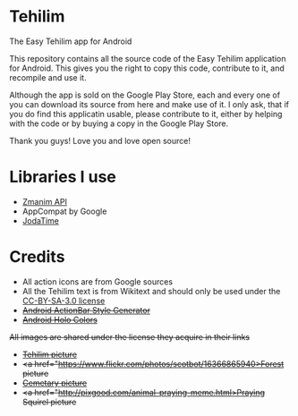 Tehilim
=======

The Easy Tehilim app for Android

This repository contains all the source code of the Easy Tehilim application for Android.
This gives you the right to copy this code, contribute to it, and recompile and use it.

Although the app is sold on the Google Play Store, each and every one of you can download its source from here and make use of it.
I only ask, that if you do find this applicatin usable, please contribute to it, either by helping with the code or by buying a copy in the Google Play Store.

Thank you guys! Love you and love open source!


Libraries I use
=======
* <a href="http://www.kosherjava.com/zmanim-project/">Zmanim API</a>
* AppCompat by Google
* <a href="https://github.com/JodaOrg/joda-time">JodaTime</a>


Credits
=======
* All action icons are from Google sources
* All the Tehilim text is from Wikitext and should only be used under the <a href="http://he.wikipedia.org/wiki/%D7%95%D7%99%D7%A7%D7%99%D7%A4%D7%93%D7%99%D7%94:%D7%A8%D7%99%D7%A9%D7%99%D7%95%D7%9F_Creative_Commons_%D7%99%D7%99%D7%97%D7%95%D7%A1-%D7%A9%D7%99%D7%AA%D7%95%D7%A3_%D7%96%D7%94%D7%94_3.0_%D7%9C%D7%90_%D7%9E%D7%95%D7%AA%D7%90%D7%9D">CC-BY-SA-3.0 license</a> 
* <a href="https://github.com/jgilfelt/android-actionbarstylegenerator"><strike>Android ActionBar Style Generator</srtike></a>
* <a href="http://android-holo-colors.com/"><strike>Android Holo Colors</strike></a>

All images are shared under the license they acquire in their links
* <a href="https://www.flickr.com/photos/raffaespo/10325721105">Tehilim picture</a>
* <a href="https://www.flickr.com/photos/scotbot/16366865940>Forest picture</a>
* <a href="https://www.flickr.com/photos/liberato/3192764302">Cemetary picture</a>
* <a href="http://pixgood.com/animal-praying-meme.html>Praying Squirel picture</a>
